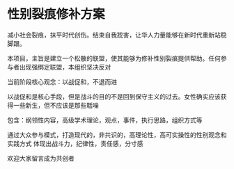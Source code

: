 # 性别裂痕修补方案
减小社会裂痕，抹平时代创伤。结束自我戕害，让华人力量能够在新时代重新站稳脚跟。

本项目，主旨是建立一个松散的联盟，使其能够为修补性别裂痕提供帮助。任何参与者出现强绑定联盟，本组织坚决反对

当前阶段核心观念：以战促和，不退而进

以战促和是核心手段，但是战斗的目的不是回到保守主义的过去。女性确实应该获得一些新生，但不应该是那些聒噪

包含：纲领性内容，高级学术理论，观点，事件，执行思路，组织方式等

通过大众参与模式，打造现代的，非共识的，高理论性，高可实操性的性别观念和实践方式
体现出战斗力，纪律性，责任感，分寸感

欢迎大家留言成为共创者
